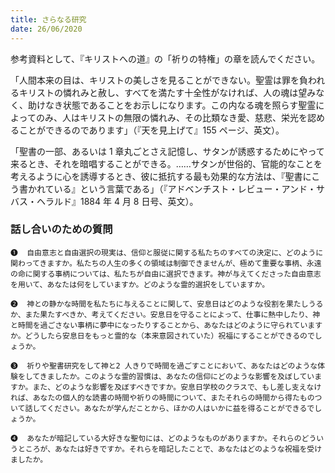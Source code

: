 ```yaml
---
title: さらなる研究
date: 26/06/2020
---
```


参考資料として、『キリストへの道』の「祈りの特権」の章を読んでください。

「人間本来の目は、キリストの美しさを見ることができない。聖霊は罪を負われるキリストの憐れみと赦し、すべてを満たす十全性がなければ、人の魂は望みなく、助けなき状態であることをお示しになります。この内なる魂を照らす聖霊によってのみ、人はキリストの無限の憐れみ、その比類なき愛、慈悲、栄光を認めることができるのであります」（『天を見上げて』155 ページ、英文）。

「聖書の一部、あるいは 1 章丸ごとさえ記憶し、サタンが誘惑するためにやって来るとき、それを暗唱することができる。……サタンが世俗的、官能的なことを考えるように心を誘導するとき、彼に抵抗する最も効果的な方法は、『聖書にこう書かれている』という言葉である」（『アドベンチスト・レビュー・アンド・サバス・ヘラルド』1884 年 4 月 8 日号、英文）。

### 話し合いのための質問

`❶	自由意志と自由選択の現実は、信仰と服従に関する私たちのすべての決定に、どのように関わってきますか。私たちの人生の多くの領域は制御できませんが、極めて重要な事柄、永遠の命に関する事柄については、私たちが自由に選択できます。神が与えてくださった自由意志を用いて、あなたは何をしていますか。どのような霊的選択をしていますか。`

`❷	神との静かな時間を私たちに与えることに関して、安息日はどのような役割を果たしうるか、また果たすべきか、考えてください。安息日を守ることによって、仕事に熱中したり、神と時間を過ごさない事柄に夢中になったりすることから、あなたはどのように守られていますか。どうしたら安息日をもっと霊的な（本来意図されていた）祝福にすることができるのでしょうか。`

`❸	祈りや聖書研究をして神と2 人きりで時間を過ごすことにおいて、あなたはどのような体験をしてきましたか。このような霊的習慣は、あなたの信仰にどのような影響を及ぼしていますか。また、どのような影響を及ぼすべきですか。安息日学校のクラスで、もし差し支えなければ、あなたの個人的な読書の時間や祈りの時間について、またそれらの時間から得たものついて話してください。あなたが学んだことから、ほかの人はいかに益を得ることができるでしょうか。`

`❹	あなたが暗記している大好きな聖句には、どのようなものがありますか。それらのどういうところが、あなたは好きですか。それらを暗記したことで、あなたはどのような祝福を受けましたか。`